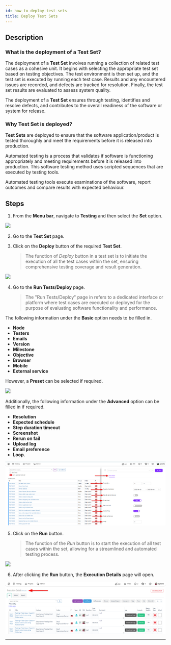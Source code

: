 ```yaml
---
id: how-to-deploy-test-sets
title: Deploy Test Sets
---
```


## Description

### What is the deployment of a Test Set?  

The deployment of a **Test Set** involves running a collection of related test cases as a cohesive unit. It begins with selecting the appropriate test set based on testing objectives. The test environment is then set up, and the test set is executed by running each test case. Results and any encountered issues are recorded, and defects are tracked for resolution. Finally, the test set results are evaluated to assess system quality.  

The deployment of a **Test Set** ensures through testing, identifies and resolve defects, and contributes to the overall readiness of the software or system for release.  

### Why Test Set is deployed? 

**Test Sets** are deployed to ensure that the software application/product is tested thoroughly and meet the requirements before it is released into production.  

Automated testing is a process that validates if software is functioning appropriately and meeting requirements before it is released into production. This software testing method uses scripted sequences that are executed by testing tools.  

Automated testing tools execute examinations of the software, report outcomes and compare results with expected behaviour.  


## Steps

1. From the **Menu bar**, navigate to **Testing** and then select the **Set** option.

![](/img/how-tos/how-to-deploy-test-sets/set-option.png)

2. Go to the **Test Set** page.  

3. Click on the **Deploy** button of the required **Test Set**.
   > The function of *Deploy* button in a test set is to initiate the execution of all the test cases within the set, ensuring comprehensive testing coverage and result generation.

![](/img/how-tos/how-to-deploy-test-sets/set-deploy.png)

4. Go to the **Run Tests/Deploy** page.  
   > The "Run Tests/Deploy" page in refers to a dedicated interface or platform where test cases are executed or deployed for the purpose of evaluating software functionality and performance.  

The following information under the **Basic** option needs to be filled in.
- **Node**
- **Testers**
- **Emails**
- **Version**
- **Milestone**
- **Objective**
- **Browser**
- **Mobile**
- **External service**

However, a **Preset** can be selected if required.
    
![](/img/how-tos/how-to-deploy-test-sets/run-tests-pg.png)

Additionally, the following information under the **Advanced** option can be filled in if required.
- **Resolution**
- **Expected schedule**
- **Step duration timeout**
- **Screenshot**
- **Rerun on fail**
- **Upload log**
- **Email preference**
- **Loop**.

![](/img/how-tos/how-to-deploy-test-sets/advanced-run.png)

5. Click on the **Run** button.
   > The function of the *Run* button is to start the execution of all test cases within the set, allowing for a streamlined and automated testing process.

![](/img/how-tos/how-to-deploy-test-sets/set-run.png)

6. After clicking the **Run** button, the **Execution Details** page will open.

![](/img/how-tos/how-to-deploy-test-sets/execution-details.png)

---